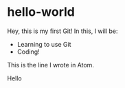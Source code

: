 # hello-world

Hey, this is my first Git! In this, I will be:

- Learning to use Git
- Coding!

This is the line I wrote in Atom.

Hello
